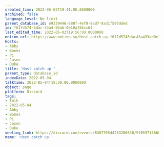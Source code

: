 ```yaml
---
created_time: 2022-05-02T19:41:00.0000000
archived: false
language_level: No limit
parent_database_id: e9339446-880f-4ef0-8ad7-8ad1f507dded
id: f617d574-5dac-43a4-93ab-0e18a766cc64
last_edited_time: 2022-05-02T19:56:00.0000000
notion_url: https://www.notion.so/Host-catch-up-f617d5745dac43a493ab0e18a766cc64
hosts:
- Abby
- Bones
- Pi
- Jason
- Duke
title: 'Host catch up '
parent_type: database_id
indexDate: 2022-05-04
talktime: 2022-05-04T19:30:00.0000000
object: page
platform: Discord
tags:
- Talk
- 2022-05-04
- Abby
- Bones
- Pi
- Jason
- Duke
meeting_link: https://discord.com/events/830770544253206538/970597156681568276
name: 'Host catch up '
---
```





